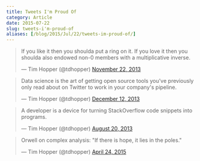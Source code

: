 ```yaml
---
title: Tweets I'm Proud Of
category: Article
date: 2015-07-22
slug: tweets-i'm-proud-of
aliases: [/blog/2015/Jul/22/tweets-im-proud-of/]
---
```


<blockquote class="twitter-tweet" lang="en"><p lang="en" dir="ltr">If you like it then you shoulda put a ring on it.&#10;&#10;If you love it then you shoulda also endowed non-0 members with a multiplicative inverse.</p>&mdash; Tim Hopper (@tdhopper) <a href="https://twitter.com/tdhopper/status/403919436190461952">November 22, 2013</a></blockquote> <script async src="//platform.twitter.com/widgets.js" charset="utf-8"></script>

<blockquote class="twitter-tweet" lang="en"><p lang="en" dir="ltr">Data science is the art of getting open source tools you&#39;ve previously only read about on Twitter to work in your company&#39;s pipeline.</p>&mdash; Tim Hopper (@tdhopper) <a href="https://twitter.com/tdhopper/status/411218027963617280">December 12, 2013</a></blockquote> <script async src="//platform.twitter.com/widgets.js" charset="utf-8"></script>

<blockquote class="twitter-tweet" lang="en"><p lang="en" dir="ltr">A developer is a device for turning StackOverflow code snippets into programs.</p>&mdash; Tim Hopper (@tdhopper) <a href="https://twitter.com/tdhopper/status/369908021058469888">August 20, 2013</a></blockquote> <script async src="//platform.twitter.com/widgets.js" charset="utf-8"></script>

<blockquote class="twitter-tweet" lang="en"><p lang="en" dir="ltr">Orwell on complex analysis: &quot;If there is hope, it lies in the poles.&quot;</p>&mdash; Tim Hopper (@tdhopper) <a href="https://twitter.com/tdhopper/status/591652326349365249">April 24, 2015</a></blockquote> <script async src="//platform.twitter.com/widgets.js" charset="utf-8"></script>